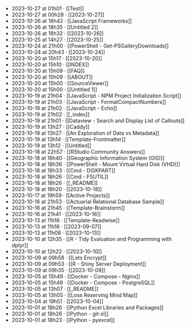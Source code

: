 - 2023-10-27 at 01h01 · [[Test]]
- 2023-10-27 at 00h28 · [[2023-10-27]]
- 2023-10-26 at 18h42 · [[JavaScript Frameworks]]
- 2023-10-26 at 18h35 · [[Untitled 2]]
- 2023-10-26 at 18h32 · [[2023-10-26]]
- 2023-10-25 at 14h27 · [[2023-10-25]]
- 2023-10-24 at 21h00 · [[PowerShell - Get-PSGalleryDownloads]]
- 2023-10-24 at 20h43 · [[2023-10-24]]
- 2023-10-20 at 15h17 · [[2023-10-20]]
- 2023-10-20 at 15h10 · [[INDEX]]
- 2023-10-20 at 15h09 · [[FAQ]]
- 2023-10-20 at 15h09 · [[ABOUT]]
- 2023-10-20 at 15h00 · [[SourceViewer]]
- 2023-10-20 at 15h00 · [[Untitled 1]]
- 2023-10-19 at 21h04 · [[JavaScript - NPM Project Initialization Script]]
- 2023-10-19 at 21h03 · [[JavaScript - FormatCompactNumbers]]
- 2023-10-19 at 21h02 · [[JavaScript - Echo]]
- 2023-10-19 at 21h02 · [[_index]]
- 2023-10-19 at 21h01 · [[Dataview - Search and Display List of Callouts]]
- 2023-10-19 at 13h27 · [[Caddy]]
- 2023-10-19 at 13h27 · [[An Exploration of Data vs Metadata]]
- 2023-10-19 at 13h14 · [[Template-Frontmatter]]
- 2023-10-19 at 13h12 · [[Untitled]]
- 2023-10-18 at 22h57 · [[RStudio Community Answers]]
- 2023-10-18 at 18h40 · [[Geographic Information System (GIS)]]
- 2023-10-18 at 18h36 · [[PowerShell - Mount Virtual Hard Disk (VHD)]]
- 2023-10-18 at 18h33 · [[Cmd - DISKPART]]
- 2023-10-18 at 18h26 · [[Cmd - FSUTIL]]
- 2023-10-18 at 18h26 · [[_README]]
- 2023-10-18 at 18h20 · [[2023-10-18]]
- 2023-10-17 at 19h59 · [[Active Projects]]
- 2023-10-16 at 21h53 · [[Actuarial Relational Database Sample]]
- 2023-10-16 at 21h45 · [[Template-Brainstorm]]
- 2023-10-16 at 21h41 · [[2023-10-16]]
- 2023-10-13 at 11h18 · [[Template-Readwise]]
- 2023-10-13 at 11h16 · [[2023-09-07]]
- 2023-10-13 at 11h08 · [[2023-10-13]]
- 2023-10-10 at 12h35 · [[R - Tidy Evaluation and Programming with dplyr]]
- 2023-10-10 at 12h22 · [[2023-10-10]]
- 2023-10-09 at 09h58 · [[Lets Encrypt]]
- 2023-10-09 at 09h53 · [[R - Shiny Server Deployment]]
- 2023-10-09 at 09h35 · [[2023-10-09]]
- 2023-10-05 at 15h49 · [[Docker - Compose - Nginx]]
- 2023-10-05 at 15h49 · [[Docker - Compose - PostgreSQL]]
- 2023-10-05 at 13h07 · [[_README]]
- 2023-10-05 at 13h05 · [[Loss Reserving Mind Map]]
- 2023-10-04 at 19h51 · [[2023-10-04]]
- 2023-10-01 at 18h26 · [[Python Excel Libraries and Packages]]
- 2023-10-01 at 18h26 · [[Python - git-xl]]
- 2023-10-01 at 18h23 · [[Python - pyexcel]]
